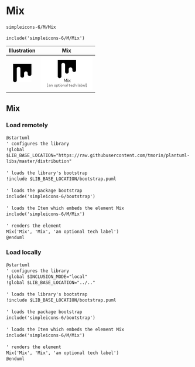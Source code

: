 # Mix


```text
simpleicons-6/M/Mix
```

```text
include('simpleicons-6/M/Mix')
```



| Illustration | Mix |
| :---: | :---: |
| ![illustration for Illustration](../../simpleicons-6/M/Mix.png) | ![illustration for Mix](../../simpleicons-6/M/Mix.Local.png) |




## Mix

### Load remotely
```plantuml
@startuml
' configures the library
!global $LIB_BASE_LOCATION="https://raw.githubusercontent.com/tmorin/plantuml-libs/master/distribution"

' loads the library's bootstrap
!include $LIB_BASE_LOCATION/bootstrap.puml

' loads the package bootstrap
include('simpleicons-6/bootstrap')

' loads the Item which embeds the element Mix
include('simpleicons-6/M/Mix')

' renders the element
Mix('Mix', 'Mix', 'an optional tech label')
@enduml
```

### Load locally
```plantuml
@startuml
' configures the library
!global $INCLUSION_MODE="local"
!global $LIB_BASE_LOCATION="../.."

' loads the library's bootstrap
!include $LIB_BASE_LOCATION/bootstrap.puml

' loads the package bootstrap
include('simpleicons-6/bootstrap')

' loads the Item which embeds the element Mix
include('simpleicons-6/M/Mix')

' renders the element
Mix('Mix', 'Mix', 'an optional tech label')
@enduml
```

